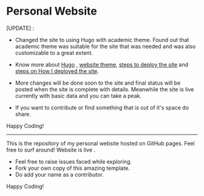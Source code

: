 # Personal Website

[UPDATE] :
- Changed the site to using Hugo with academic theme. Found out that academic theme was suitable for the site that was needed and was also customizable to a great extent.

- Know more about [Hugo](https://gohugo.io/) , [website theme](https://themes.gohugo.io/academic/), [steps to deploy the site](https://gohugo.io/hosting-and-deployment/hosting-on-github/) and [steps on How I deployed the site](https://discourse.gohugo.io/t/deploying-to-github-pages/25997).

- More changes will be done soon to the site and final status will be posted when the site is complete with details. Meanwhile the site is live currently with basic data and you can take a peak.

- If you want to contribute or find something that is out of it's space do share.

Happy Coding!
____________________________________________________________________________________________________________________



This is the repository of my personal website hosted on GitHub pages. Feel free to surf around! Website is live .




- Feel free to raise issues faced while exploring.<br />
- Fork your own copy of this amazing template.<br />
- Do add your name as a contributor.<br />


Happy Coding!
